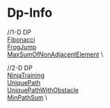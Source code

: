 # Dp-Info 
//1-D DP \
[Fibonacci](https://github.com/mkeshav218/DSA/blob/master/src/dp/Fibonacci.java) \
[FrogJump](https://github.com/mkeshav218/DSA/blob/master/src/dp/FrogJump.java) \
[MaxSumOfNonAdjacentElement](https://github.com/mkeshav218/DSA/blob/master/src/dp/MaxSumOfNonAdjacentElement.java) \

//2-D DP \
[NinjaTraining](https://github.com/mkeshav218/DSA/blob/master/src/dp/NinjaTraining.java) \
[UniquePath](https://github.com/mkeshav218/DSA/blob/master/src/dp/UniquePath.java) \
[UniquePathWithObstacle](https://github.com/mkeshav218/DSA/blob/master/src/dp/UniquePathWithObstacle.java) \
[MinPathSum](https://github.com/mkeshav218/DSA/blob/master/src/dp/MinPathSum.java) \
